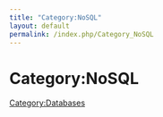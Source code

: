 ```yaml
---
title: "Category:NoSQL"
layout: default
permalink: /index.php/Category_NoSQL
---
```


# Category:NoSQL

[Category:Databases](Category_Databases)